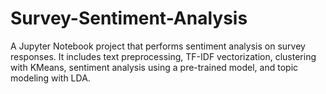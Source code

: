 # Survey-Sentiment-Analysis
A Jupyter Notebook project that performs sentiment analysis on survey responses. It includes text preprocessing, TF-IDF vectorization, clustering with KMeans, sentiment analysis using a pre-trained model, and topic modeling with LDA.
